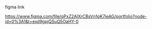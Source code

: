 figma link

https://www.figma.com/file/qPxZ2AlXrCBsVn1pK7ieAG/portfolio?node-id=0%3A1&t=exd9gpjQSuQ5OaHY-0

